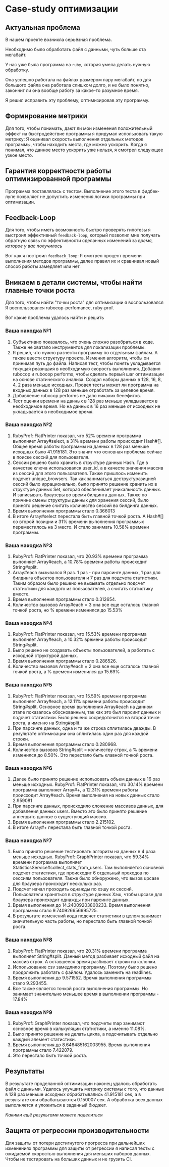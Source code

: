 # Case-study оптимизации

## Актуальная проблема
В нашем проекте возникла серьёзная проблема.

Необходимо было обработать файл с данными, чуть больше ста мегабайт.

У нас уже была программа на `ruby`, которая умела делать нужную обработку.

Она успешно работала на файлах размером пару мегабайт, но для большого файла она работала слишком долго, и не было понятно, закончит ли она вообще работу за какое-то разумное время.

Я решил исправить эту проблему, оптимизировав эту программу.

## Формирование метрики
Для того, чтобы понимать, дают ли мои изменения положительный эффект на быстродействие программы я придумал использовать такую метрику: Я оценивал скорость выполнения отдельных методов программы, чтобы находить места, где можно ускорить. Когда я понимал, что данное место ускорить уже нельзя, я смотрел следующее узкое место.

## Гарантия корректности работы оптимизированной программы
Программа поставлялась с тестом. Выполнение этого теста в фидбек-лупе позволяет не допустить изменения логики программы при оптимизации.

## Feedback-Loop
Для того, чтобы иметь возможность быстро проверять гипотезы я выстроил эффективный `feedback-loop`, который позволил мне получать обратную связь по эффективности сделанных изменений за *время, которое у вас получилось*

Вот как я построил `feedback_loop`: Я смотрел процент времени выполнения методов программы, далее правил их и сравнивал новый способ работы замедляет или нет.

## Вникаем в детали системы, чтобы найти главные точки роста
Для того, чтобы найти "точки роста" для оптимизации я воспользовался Я воспользовался rubocop-perfomance, ruby-prof.

Вот какие проблемы удалось найти и решить

### Ваша находка №1
1. Субъективно показалось, что очень сложно разобраться в коде. Также не хватало инструментов для локализации проблемы.
2. Я решил, что нужно разнести программу по отдельным файлам. А также ввести структуру проекта.
   Изменил алгоритм, чтобы он принимал путь до файла.
   Написал тест, чтобы понять укладывается текущая реазицаия в необходимую скорость выполнения.
   Добавил rubocop и rubocop performs, чтобы сделать первый шаг оптимизации на основе статического анализа.
   Создал наборы данных в 128, 16, 8, 4, 2 раза меньше исходных.
   Провел тесты может ли программа на входных данных в 128 раз меньше отработать за целевое время.
3. Добавление rubocop performs не дало никаких бенефитов.
4. Тест оценки времени на данных в 128 раз меньше укладывается в необходимое время.
   Но на данных в 16 раз меньше от исходных не укладывается в необходимое время.

### Ваша находка №2
1. RubyProf::FlatPrinter показал, что 52% времени программа выполняет Array#select,
   а 31% времени работы происходит Hash#[]. Общее время работы программы на данных в 128 раз меньше исходных было 41.915181.
   Это значит что основная проблема сейчас в поиске сессий для пользователя.
2. Сессии решено было хранить в структуре данных Hash. Где в качестве ключа использовался user_id,
   а в качесте значения массив из сессий для этого пользователя. Также пришлось изменить подсчет unique_browsers.
   Так как заниматься деструктуразицией сессий было иррационально, было принято решение хранить их в структуре данных Set,
   которая обеспечивает уникальность данных. И записывать браузеры во время билдинга данных.
   Также по причине смены структуры данных для хранения сессий, было принято решение считать количество сессий во билдинга данных.
3. Время выполнения программы стало 0.366013
4. В итоге Array#select перестала быть главной точкой роста. А Hash#[] со второй позиции и 31% времени выполнения программых
   переместилось на 3 место. И стало занимать 10.58% времени программы.

### Ваша находка №3
1. RubyProf::FlatPrinter показал, что 20.93% времени программа выполняет Array#each,
   а 10.78% времени работы происходит String#split.
2. Array#each вызывался 9 раз. 1 раз - при парсинге данных, 1 раз для билдинга объектов пользователя и 7 раз для подсчета статистики.
   Таким образом было решено не вызывать отдельно подсчет статистики для каждого из пользователей, а считать статистику вместе.
3. Время выполнения программы стало 0.312654.
4. Количество вызовов Array#each = 3 она все еще осталось главной точкой роста, но % времени изменился до 15.53%

### Ваша находка №4
1. RubyProf::FlatPrinter показал, что 15.53% времени программа выполняет Array#each,
   а 10.32% времени работы происходит String#split.
2. Было решено не создавать объекты пользователей, а работать с исходной структурой данных.
3. Время выполнения программы стало 0.286526.
4. Количество вызовов Array#each = 2 она все еще осталось главной точкой роста, а % времени изменился до 15.69%

### Ваша находка №5
1. RubyProf::FlatPrinter показал, что 15.59% времени программа выполняет Array#each,
   а 12.11% времени работы происходит String#split.
   Основное время выполнения Array#each на данном этапе показалось обоснованным,
   так как это был парсинг данных и подсчет статистики. Было решено сосредоточится на второй точке роста,
   а именно на String#split.
2. При парсинге данных, одна и та же строка сплитилась дважды.
   В результате оптимизации она сплитилась один раз для каждой строки.
3. Время выполнения программы стало 0.280968.
4. Количество вызовов String#split = количеству строк, а % времени изменился до 8.50%. Это перестало быть клавной точкой роста.


### Ваша находка №6
1. Далее было принято решение использовать объем данных в 16 раз меньше исходных.
   RubyProf::FlatPrinter показал, что 30.14% времени программа выполняет Array#+,
   а 12.31% времени работы происходит Array#each. Время выполнения на новых данных стало 2.959081
2. При парсинге данных, происходило сложение массивов данных, для добавления данных users.
   Вместо это было принято решение аппендить данные в сущестующий массив.
3. Время выполнения программы стало 2.215102.
4. В итоге Array#+ перестала быть главной точкой роста.


### Ваша находка №7
1. Было принято решение тестировать алгоритм на данных в 4 раза меньше исходных.
   RubyProf::GraphPrinter показал, что 59.34% времени программа выполняет StatisticsService#collect_stats_from_users.
   Там выполняется основной подсчет статистики, где происходит 6 отдельный проходов по сессиям пользователя.
   Также было обноружено, что вызов upcase для браузера происходит несколько раз.
2. Подсчет начал проходить однажды по хэшу их сессий. Пользователи храняться в структуре данных Хэш, чтобы upcase для браузера происходит однажды при парсинге данных.
3. Время выполнения до 14.24009203800233. Время выполнения программы стало 9.740926656995725.
4. В результате изменений кода подсчет статистики в целом занимает значительную часть работы, но перестало быть главной точкой роста.

### Ваша находка №8
1. RubyProf::FlatPrinter показал, что 20.31% времени программа выполняет String#split.
   Данный метод разбивает исходный файл на массив строк. А оставшееся время разбивает строки на колонки.
2. Использование csv замедлило программу. Поэтому было решено продолжить работать с файлом. Удалось заменить на readlines.
3. Время выполнения до 9.571552. Время выполнения программы стало 9.293455.
4. Все также является точкой роста выполнения программы.
   Но занимает значительно меньшее время в выполнении программы - 17.84%

### Ваша находка №9
1. RubyProf::GraphPrinter показал, что подсчеты map занимают основное время в калькуляции статистики, а именно 11.08%.
2. Было принято решение не делать цикла, а подсчитывать отдельно каждый элемент статистики.
3. Время выполнения до 8.646485162003955. Время выполнения программы стало 7.422079.
4. Это перестало быть точкой роста.

## Результаты
В результате проделанной оптимизации наконец удалось обработать файл с данными.
Удалось улучшить метрику системы с того, что данные в 128 раз меньше исходных обрабатывались 41.915181 сек, а в результате они обрабатываются 0.150007 сек. А обработка всех данных выполняется и уложиться в заданный бюджет.

*Какими ещё результами можете поделиться*

## Защита от регрессии производительности
Для защиты от потери достигнутого прогресса при дальнейших изменениях программы для защиты от регрессии я написал тесты с ожидаемой скоростью выполнения для меньших наборов данных. Чтобы не тестировать на больших данных и не грузить CI.

